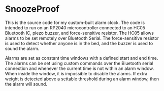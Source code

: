 # SnoozeProof

This is the source code for my custom-built alarm clock. The code is intended to run on an RP2040 microcontroller connected to an HC05 Bluetooth IC, piezo buzzer, and force-sensitive resistor. The HC05 allows alarms to be set remotely over Bluetooth Serial. The force-sensitive resistor is used to detect whether anyone is in the bed, and the buzzer is used to sound the alarm.

Alarms are set as constant time windows with a defined start and end time. The alarms can be set using custom commands over the Bluetooth serial connection and whenever the current time is not within an alarm window. When inside the window, it is impossible to disable the alarms. If extra weight is detected above a settable threshold during an alarm window, then the alarm will sound.
